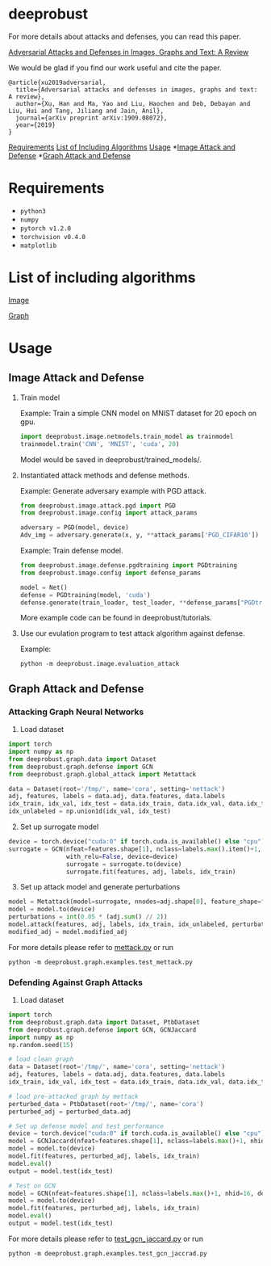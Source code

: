 # deeprobust
For more details about attacks and defenses, you can read this paper.

[Adversarial Attacks and Defenses in Images, Graphs and Text: A Review](https://arxiv.org/pdf/1909.08072.pdf)

We would be glad if you find our work useful and cite the paper.

```
@article{xu2019adversarial,
  title={Adversarial attacks and defenses in images, graphs and text: A review},
  author={Xu, Han and Ma, Yao and Liu, Haochen and Deb, Debayan and Liu, Hui and Tang, Jiliang and Jain, Anil},
  journal={arXiv preprint arXiv:1909.08072},
  year={2019}
}
```
[Requirements](#requirements)
[List of Including Algorithms](#list-of-including-algorithms)
[Usage](#usage)
*[Image Attack and Defense](#image-attack-and-defense)
*[Graph Attack and Defense](#graph-attack-and-defense)

# Requirements
* `python3`
* `numpy`
* `pytorch v1.2.0`
* `torchvision v0.4.0`
* `matplotlib`

# List of including algorithms
[Image](https://github.com/I-am-Bot/DeepRobust/tree/master/deeprobust/image)

[Graph](https://github.com/I-am-Bot/DeepRobust/tree/master/deeprobust/graph)


# Usage
## Image Attack and Defense
1. Train model

    Example: Train a simple CNN model on MNIST dataset for 20 epoch on gpu.
    ```python
    import deeprobust.image.netmodels.train_model as trainmodel
    trainmodel.train('CNN', 'MNIST', 'cuda', 20)
    ```
    Model would be saved in deeprobust/trained_models/.

2. Instantiated attack methods and defense methods.

    Example: Generate adversary example with PGD attack.
    ```python
    from deeprobust.image.attack.pgd import PGD
    from deeprobust.image.config import attack_params

    adversary = PGD(model, device)
    Adv_img = adversary.generate(x, y, **attack_params['PGD_CIFAR10'])
    ```

    Example: Train defense model.
    ```python
    from deeprobust.image.defense.pgdtraining import PGDtraining
    from deeprobust.image.config import defense_params

    model = Net()
    defense = PGDtraining(model, 'cuda')
    defense.generate(train_loader, test_loader, **defense_params["PGDtraining_MNIST"])
    ```

    More example code can be found in deeprobust/tutorials.

3. Use our evulation program to test attack algorithm against defense.

    Example:
    ```
    python -m deeprobust.image.evaluation_attack 
    ```

## Graph Attack and Defense 

### Attacking Graph Neural Networks

1. Load dataset
```python
import torch
import numpy as np
from deeprobust.graph.data import Dataset
from deeprobust.graph.defense import GCN
from deeprobust.graph.global_attack import Metattack

data = Dataset(root='/tmp/', name='cora', setting='nettack')
adj, features, labels = data.adj, data.features, data.labels
idx_train, idx_val, idx_test = data.idx_train, data.idx_val, data.idx_test
idx_unlabeled = np.union1d(idx_val, idx_test)
```

2. Set up surrogate model
```python
device = torch.device("cuda:0" if torch.cuda.is_available() else "cpu")
surrogate = GCN(nfeat=features.shape[1], nclass=labels.max().item()+1, nhid=16,
                with_relu=False, device=device)
                surrogate = surrogate.to(device)
                surrogate.fit(features, adj, labels, idx_train)
```


3. Set up attack model and generate perturbations
```python
model = Metattack(model=surrogate, nnodes=adj.shape[0], feature_shape=features.shape, device=device)
model = model.to(device)
perturbations = int(0.05 * (adj.sum() // 2))
model.attack(features, adj, labels, idx_train, idx_unlabeled, perturbations, ll_constraint=False)
modified_adj = model.modified_adj
```
For more details please refer to [mettack.py](https://github.com/I-am-Bot/DeepRobust/blob/master/deeprobust/graph/examples/test_mettack.py) or run 

```
python -m deeprobust.graph.examples.test_mettack.py
```

### Defending Against Graph Attacks

1. Load dataset
```python
import torch
from deeprobust.graph.data import Dataset, PtbDataset
from deeprobust.graph.defense import GCN, GCNJaccard
import numpy as np
np.random.seed(15)

# load clean graph
data = Dataset(root='/tmp/', name='cora', setting='nettack')
adj, features, labels = data.adj, data.features, data.labels
idx_train, idx_val, idx_test = data.idx_train, data.idx_val, data.idx_test

# load pre-attacked graph by mettack
perturbed_data = PtbDataset(root='/tmp/', name='cora')
perturbed_adj = perturbed_data.adj

# Set up defense model and test performance
device = torch.device("cuda:0" if torch.cuda.is_available() else "cpu")
model = GCNJaccard(nfeat=features.shape[1], nclass=labels.max()+1, nhid=16, device=device)
model = model.to(device)
model.fit(features, perturbed_adj, labels, idx_train)
model.eval()
output = model.test(idx_test)

# Test on GCN
model = GCN(nfeat=features.shape[1], nclass=labels.max()+1, nhid=16, device=device)
model = model.to(device)
model.fit(features, perturbed_adj, labels, idx_train)
model.eval()
output = model.test(idx_test)
```
For more details please refer to [test_gcn_jaccard.py](https://github.com/I-am-Bot/DeepRobust/blob/master/deeprobust/graph/examples/test_gcn_jaccard.py) or run

```
python -m deeprobust.graph.examples.test_gcn_jaccrad.py
```
